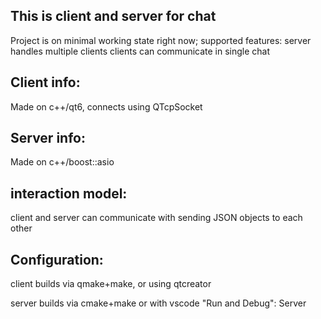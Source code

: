 ## This is client and server for chat

Project is on minimal working state right now;
supported features:
    server handles multiple clients
    clients can communicate in single chat
     

## Client info:

Made on c++/qt6, connects using QTcpSocket

## Server info:

Made on c++/boost::asio

## interaction model:

client and server can communicate with sending JSON objects to each other

## Configuration:

client builds via qmake+make, or using qtcreator

server builds via cmake+make or with vscode "Run and Debug": Server 
